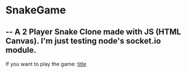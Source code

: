 # SnakeGame
 --
 A 2 Player Snake Clone made with JS (HTML Canvas).
 I'm just testing node's socket.io module.
 --
 If you want to play the game: [title](https://snake-socket-test.herokuapp.com)
